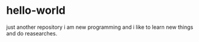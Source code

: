 # hello-world
just another repository
i am new programming and i like to learn new things and do reasearches.
